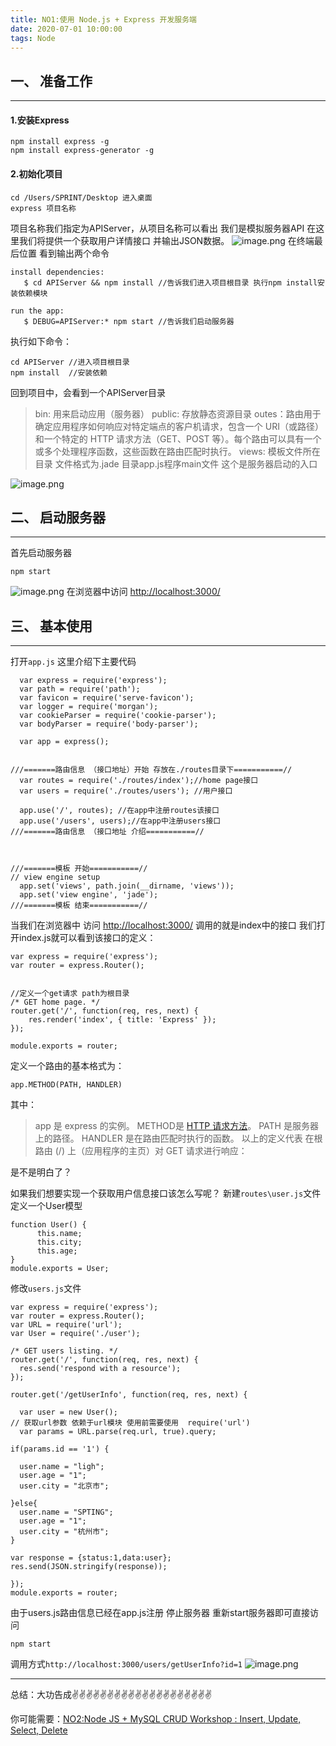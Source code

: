 ```yaml
---
title: NO1:使用 Node.js + Express 开发服务端
date: 2020-07-01 10:00:00
tags: Node
---
```

<meta name="referrer" content="no-referrer"/>

## 一、 准备工作

---

#### 1.安装Express

```
npm install express -g
npm install express-generator -g
```

#### 2.初始化项目

```
cd /Users/SPRINT/Desktop 进入桌面
express 项目名称
```

项目名称我们指定为APIServer，从项目名称可以看出 我们是模拟服务器API
在这里我们将提供一个获取用户详情接口 并输出JSON数据。
![image.png](https://upload-images.jianshu.io/upload_images/11846892-f958d66e6ce428e4.png?imageMogr2/auto-orient/strip%7CimageView2/2/w/1240)
在终端最后位置 看到输出两个命令

```
install dependencies:
   $ cd APIServer && npm install //告诉我们进入项目根目录 执行npm install安装依赖模块

run the app:
   $ DEBUG=APIServer:* npm start //告诉我们启动服务器
```

执行如下命令：

```
cd APIServer //进入项目根目录
npm install  //安装依赖
```

回到项目中，会看到一个APIServer目录
> bin: 用来启动应用（服务器）
 >public: 存放静态资源目录
 >outes：路由用于确定应用程序如何响应对特定端点的客户机请求，包含一个 URI（或路径）和一个特定的 HTTP 请求方法（GET、POST 等）。每个路由可以具有一个或多个处理程序函数，这些函数在路由匹配时执行。
>views: 模板文件所在目录 文件格式为.jade
目录app.js程序main文件 这个是服务器启动的入口

![image.png](https://upload-images.jianshu.io/upload_images/11846892-5d35fab3915217e4.png?imageMogr2/auto-orient/strip%7CimageView2/2/w/1240)

## 二、 启动服务器

---
首先启动服务器

```
npm start
```

![image.png](https://upload-images.jianshu.io/upload_images/11846892-9bac37c86b235821.png?imageMogr2/auto-orient/strip%7CimageView2/2/w/1240)
在浏览器中访问 [http://localhost:3000/](https://links.jianshu.com/go?to=http%3A%2F%2Flocalhost%3A3000%2F)

## 三、 基本使用

---
打开`app.js` 这里介绍下主要代码

```
  var express = require('express');
  var path = require('path');
  var favicon = require('serve-favicon');
  var logger = require('morgan');
  var cookieParser = require('cookie-parser');
  var bodyParser = require('body-parser');

  var app = express();


///=======路由信息 （接口地址）开始 存放在./routes目录下===========//
  var routes = require('./routes/index');//home page接口
  var users = require('./routes/users'); //用户接口

  app.use('/', routes); //在app中注册routes该接口 
  app.use('/users', users);//在app中注册users接口
///=======路由信息 （接口地址 介绍===========//



///=======模板 开始===========//
// view engine setup
  app.set('views', path.join(__dirname, 'views'));
  app.set('view engine', 'jade');
///=======模板 结束===========//
```

当我们在浏览器中 访问 [http://localhost:3000/](https://links.jianshu.com/go?to=http%3A%2F%2Flocalhost%3A3000%2F) 调用的就是index中的接口
我们打开index.js就可以看到该接口的定义：

```
var express = require('express');
var router = express.Router();


//定义一个get请求 path为根目录
/* GET home page. */
router.get('/', function(req, res, next) {
    res.render('index', { title: 'Express' });
});

module.exports = router;
```

定义一个路由的基本格式为：

```
app.METHOD(PATH, HANDLER)

```

其中：
> app 是 express 的实例。
> METHOD是 [HTTP 请求方法](https://links.jianshu.com/go?to=http%3A%2F%2Fen.wikipedia.org%2Fwiki%2FHypertext_Transfer_Protocol)。
PATH 是服务器上的路径。
HANDLER 是在路由匹配时执行的函数。
以上的定义代表
在根路由 (/) 上（应用程序的主页）对 GET 请求进行响应：

是不是明白了？

如果我们想要实现一个获取用户信息接口该怎么写呢？
新建`routes\user.js`文件
定义一个User模型

```
function User() {
      this.name;
      this.city;
      this.age;
}
module.exports = User;

```

修改`users.js`文件

```
var express = require('express');
var router = express.Router();
var URL = require('url');  
var User = require('./user');

/* GET users listing. */
router.get('/', function(req, res, next) {
  res.send('respond with a resource');
});

router.get('/getUserInfo', function(req, res, next) {

  var user = new User();
// 获取url参数 依赖于url模块 使用前需要使用  require('url')
  var params = URL.parse(req.url, true).query;

if(params.id == '1') {

  user.name = "ligh";
  user.age = "1";
  user.city = "北京市";

}else{  
  user.name = "SPTING";
  user.age = "1";
  user.city = "杭州市";
}

var response = {status:1,data:user};
res.send(JSON.stringify(response));

});
module.exports = router;

```

由于users.js路由信息已经在app.js注册
停止服务器 重新start服务器即可直接访问

```
npm start
```

调用方式`http://localhost:3000/users/getUserInfo?id=1`
![image.png](https://upload-images.jianshu.io/upload_images/11846892-2fef11908aa7525f.png?imageMogr2/auto-orient/strip%7CimageView2/2/w/1240)

----

总结：大功告成✌️✌️✌️✌️✌️✌️✌️✌️✌️✌️✌️✌️✌️✌️✌️✌️✌️✌️✌️✌️

你可能需要：[NO2:Node JS + MySQL CRUD Workshop : Insert, Update, Select, Delete](https://www.jianshu.com/p/02085294b6ed)
